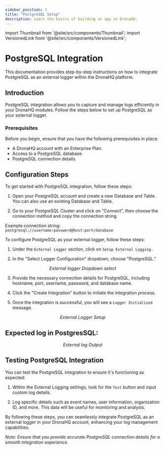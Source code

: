 ```yaml
---
sidebar_position: 3
title: "PostgreSQL Setup"
description: Learn the basics of building an app on DronaHQ.
---
```


import Thumbnail from '@site/src/components/Thumbnail';
import VersionedLink from '@site/src/components/VersionedLink';

# PostgreSQL Integration

This documentation provides step-by-step instructions on how to integrate PostgreSQL as an external logger within the DronaHQ platform.

## Introduction

PostgreSQL integration allows you to capture and manage logs efficiently in your DronaHQ modules. Follow the steps below to set up PostgreSQL as your external logger.

### Prerequisites

Before you begin, ensure that you have the following prerequisites in place:

- A DronaHQ account with an Enterprise Plan.
- Access to a PostgreSQL database.
- PostgreSQL connection details.

## Configuration Steps

To get started with PostgreSQL integration, follow these steps:

1. Open your PostgreSQL account and create a new Database and Table. You can also use an existing Database and Table.

2. Go to your PostgreSQL Cluster and click on "Connect", then choose the connection method and copy the connection string.

Example connection string: `postgresql://username:password@host:port/database`

To configure PostgreSQL as your external logger, follow these steps:

1. Under the `External Logger` section, click on `Setup External Logging.`

2. In the "Select Logger Configuration" dropdown, choose "PostgreSQL."

<figure>
  <Thumbnail src="/img/external-logger/dropdown-logger.png" alt="External logger Dropdown select" width='100%'/>
  <figcaption align="center"><i>External logger Dropdown select</i></figcaption>
</figure>

3. Provide the necessary connection details for PostgreSQL, including hostname, port, username, password, and database name.

4. Click the "Create Integration" button to initiate the integration process.

5. Once the integration is successful, you will see a `Logger Initialized` message.

<figure>
  <Thumbnail src="/img/external-logger/external-logger-setup.png" alt="External Logger Setup" width='100%'/>
  <figcaption align="center"><i>External Logger Setup</i></figcaption>
</figure>

## Expected log in PostgresSQL:

<figure>
  <Thumbnail src="/img/external-logger/output-postgres.png" alt="External log Output" width='100%'/>
  <figcaption align = "center"><i>External log Output</i></figcaption>
</figure>

## Testing PostgreSQL Integration

You can test the PostgreSQL integration to ensure it's functioning as expected:

1. Within the External Logging settings, look for the `Test` button and input custom log details.

2. Log specific details such as event names, user information, organization ID, and more. This data will be useful for monitoring and analysis.

By following these steps, you can seamlessly integrate PostgreSQL as an external logger in your DronaHQ account, enhancing your log management capabilities.

*Note: Ensure that you provide accurate PostgreSQL connection details for a smooth integration experience.*

